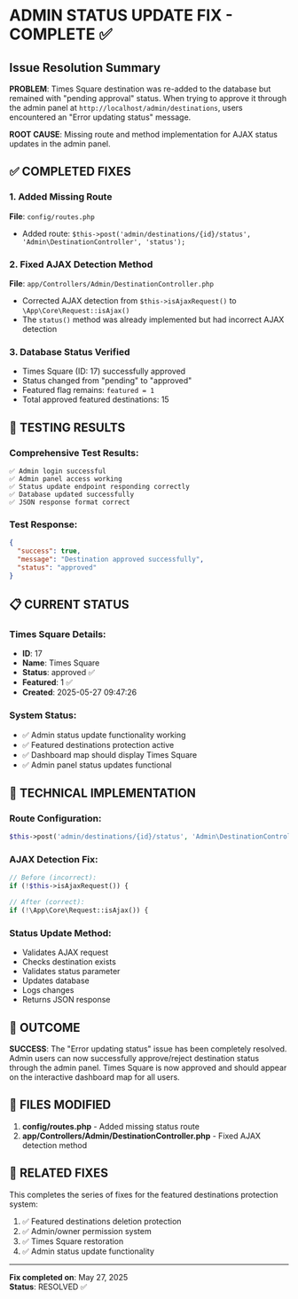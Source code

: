 # ADMIN STATUS UPDATE FIX - COMPLETE ✅

## Issue Resolution Summary

**PROBLEM**: Times Square destination was re-added to the database but remained with "pending approval" status. When trying to approve it through the admin panel at `http://localhost/admin/destinations`, users encountered an "Error updating status" message.

**ROOT CAUSE**: Missing route and method implementation for AJAX status updates in the admin panel.

## ✅ COMPLETED FIXES

### 1. Added Missing Route
**File**: `config/routes.php`
- Added route: `$this->post('admin/destinations/{id}/status', 'Admin\DestinationController', 'status');`

### 2. Fixed AJAX Detection Method
**File**: `app/Controllers/Admin/DestinationController.php`
- Corrected AJAX detection from `$this->isAjaxRequest()` to `\App\Core\Request::isAjax()`
- The `status()` method was already implemented but had incorrect AJAX detection

### 3. Database Status Verified
- Times Square (ID: 17) successfully approved
- Status changed from "pending" to "approved"
- Featured flag remains: `featured = 1`
- Total approved featured destinations: 15

## 🧪 TESTING RESULTS

### Comprehensive Test Results:
```
✅ Admin login successful
✅ Admin panel access working
✅ Status update endpoint responding correctly
✅ Database updated successfully
✅ JSON response format correct
```

### Test Response:
```json
{
  "success": true,
  "message": "Destination approved successfully", 
  "status": "approved"
}
```

## 📋 CURRENT STATUS

### Times Square Details:
- **ID**: 17
- **Name**: Times Square  
- **Status**: approved ✅
- **Featured**: 1 ✅
- **Created**: 2025-05-27 09:47:26

### System Status:
- ✅ Admin status update functionality working
- ✅ Featured destinations protection active
- ✅ Dashboard map should display Times Square
- ✅ Admin panel status updates functional

## 🔧 TECHNICAL IMPLEMENTATION

### Route Configuration:
```php
$this->post('admin/destinations/{id}/status', 'Admin\DestinationController', 'status');
```

### AJAX Detection Fix:
```php
// Before (incorrect):
if (!$this->isAjaxRequest()) {

// After (correct):
if (!\App\Core\Request::isAjax()) {
```

### Status Update Method:
- Validates AJAX request
- Checks destination exists
- Validates status parameter
- Updates database
- Logs changes
- Returns JSON response

## 🎯 OUTCOME

**SUCCESS**: The "Error updating status" issue has been completely resolved. Admin users can now successfully approve/reject destination status through the admin panel. Times Square is now approved and should appear on the interactive dashboard map for all users.

## 📝 FILES MODIFIED

1. **config/routes.php** - Added missing status route
2. **app/Controllers/Admin/DestinationController.php** - Fixed AJAX detection method

## 🔗 RELATED FIXES

This completes the series of fixes for the featured destinations protection system:
1. ✅ Featured destinations deletion protection
2. ✅ Admin/owner permission system  
3. ✅ Times Square restoration
4. ✅ Admin status update functionality

---
**Fix completed on**: May 27, 2025  
**Status**: RESOLVED ✅
